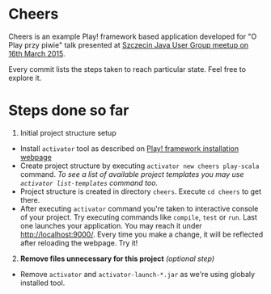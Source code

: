 Cheers
======

Cheers is an example Play! framework based  application developed for "O Play przy piwie" talk presented at [Szczecin Java User Group meetup on 16th March 2015](http://www.meetup.com/Szczecin-Java-Users-Group/events/220797721/).

Every commit lists the steps taken to reach particular state. Feel free to explore it.

Steps done so far
=================

1. Initial project structure setup
  * Install `activator` tool as described on [Play! framework installation webpage](https://www.playframework.com/documentation/2.3.x/Installing)
  * Create project structure by executing `activator new cheers play-scala` command. _To see a list of available project templates you may use `activator list-templates` command too._
  * Project structure is created in directory `cheers`. Execute `cd cheers` to get there.
  * After executing `activator` command you're taken to interactive console of your project. Try executing commands like `compile`, `test` or `run`. Last one launches your application. You may reach it under [http://localhost:9000/](http://localhost:9000/). Every time you make a change, it will be reflected after reloading the webpage. Try it!
2. **Remove files unnecessary for this project** _(optional step)_
  * Remove `activator` and `activator-launch-*.jar` as we're using globaly installed tool.
